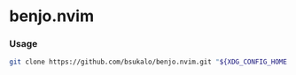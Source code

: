 # benjo.nvim

### Usage

```sh
git clone https://github.com/bsukalo/benjo.nvim.git "${XDG_CONFIG_HOME:-$HOME/.config}"/nvim
```
